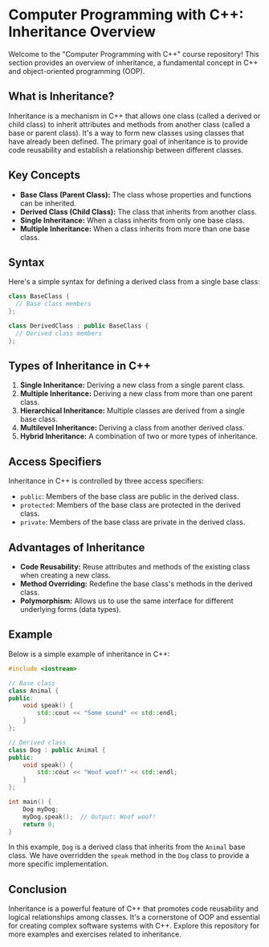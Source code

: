 # Computer Programming with C++: Inheritance Overview

Welcome to the "Computer Programming with C++" course repository! This section provides an overview of inheritance, a fundamental concept in C++ and object-oriented programming (OOP).

## What is Inheritance?

Inheritance is a mechanism in C++ that allows one class (called a derived or child class) to inherit attributes and methods from another class (called a base or parent class). It's a way to form new classes using classes that have already been defined. The primary goal of inheritance is to provide code reusability and establish a relationship between different classes.

## Key Concepts

- **Base Class (Parent Class):** The class whose properties and functions can be inherited.
- **Derived Class (Child Class):** The class that inherits from another class.
- **Single Inheritance:** When a class inherits from only one base class.
- **Multiple Inheritance:** When a class inherits from more than one base class.

## Syntax

Here's a simple syntax for defining a derived class from a single base class:

```cpp
class BaseClass {
  // Base class members
};

class DerivedClass : public BaseClass {
  // Derived class members
};
```

## Types of Inheritance in C++

1. **Single Inheritance:** Deriving a new class from a single parent class.
2. **Multiple Inheritance:** Deriving a new class from more than one parent class.
3. **Hierarchical Inheritance:** Multiple classes are derived from a single base class.
4. **Multilevel Inheritance:** Deriving a class from another derived class.
5. **Hybrid Inheritance:** A combination of two or more types of inheritance.

## Access Specifiers

Inheritance in C++ is controlled by three access specifiers:

- `public`: Members of the base class are public in the derived class.
- `protected`: Members of the base class are protected in the derived class.
- `private`: Members of the base class are private in the derived class.

## Advantages of Inheritance

- **Code Reusability:** Reuse attributes and methods of the existing class when creating a new class.
- **Method Overriding:** Redefine the base class's methods in the derived class.
- **Polymorphism:** Allows us to use the same interface for different underlying forms (data types).

## Example

Below is a simple example of inheritance in C++:

```cpp
#include <iostream>

// Base class
class Animal {
public:
    void speak() {
        std::cout << "Some sound" << std::endl;
    }
};

// Derived class
class Dog : public Animal {
public:
    void speak() {
        std::cout << "Woof woof!" << std::endl;
    }
};

int main() {
    Dog myDog;
    myDog.speak();  // Output: Woof woof!
    return 0;
}
```

In this example, `Dog` is a derived class that inherits from the `Animal` base class. We have overridden the `speak` method in the `Dog` class to provide a more specific implementation.

## Conclusion

Inheritance is a powerful feature of C++ that promotes code reusability and logical relationships among classes. It's a cornerstone of OOP and essential for creating complex software systems with C++. Explore this repository for more examples and exercises related to inheritance.

